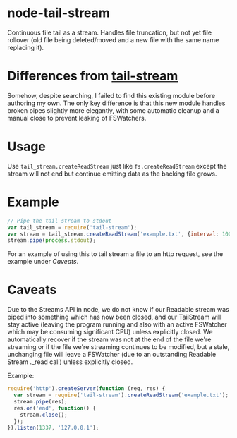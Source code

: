node-tail-stream
================

Continuous file tail as a stream.  Handles file truncation, but not yet file
rollover (old file being deleted/moved and a new file with the same name
replacing it).

Differences from [tail-stream](https://github.com/juul/tail-stream)
============================
Somehow, despite searching, I failed to find this existing module before
authoring my own.  The only key difference is that this new module handles
broken pipes slightly more elegantly, with some automatic cleanup and a manual
close to prevent leaking of FSWatchers.

Usage
=====
Use `tail_stream.createReadStream` just like `fs.createReadStream` except the
stream will not end but continue emitting data as the backing file grows.

Example
=======

```javascript
// Pipe the tail stream to stdout
var tail_stream = require('tail-stream');
var stream = tail_stream.createReadStream('example.txt', {interval: 100});
stream.pipe(process.stdout);
```

For an example of using this to tail stream a file to an http request, see the example under *Caveats*.

Caveats
=======
Due to the Streams API in node, we do not know if our Readable stream was piped
into something which has now been closed, and our TailStream will stay active
(leaving the program running and also with an active FSWatcher which may be
consuming significant CPU) unless explicitly closed.  We automatically recover
if the stream was not at the end of the file we're streaming or if the file
we're streaming continues to be modified, but a stale, unchanging file will
leave a FSWatcher (due to an outstanding Readable Stream ._read call) unless
explicitly closed.

Example:
```javascript
require('http').createServer(function (req, res) {
  var stream = require('tail-stream').createReadStream('example.txt');
  stream.pipe(res);
  res.on('end', function() {
    stream.close();
  });
}).listen(1337, '127.0.0.1');

```
